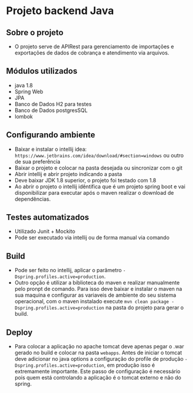 # Projeto backend Java

## Sobre o projeto
- O projeto serve de APIRest para gerenciamento de importações e exportações de dados de cobrança e atendimento via arquivos.

## Módulos utilizados
- java 1.8
- Spring Web
- JPA
- Banco de Dados H2 para testes
- Banco de Dados postgresSQL
- lombok

## Configurando ambiente
- Baixar e instalar o intellij idea: `https://www.jetbrains.com/idea/download/#section=windows` ou outro de sua preferência
- Baixar o projeto e colocar na pasta desejada ou sincronizar com o git
- Abrir intellij e abrir projeto indicando a pasta
- Deve baixar JDK 1.8 superior, o projeto foi testado com 1.8
- Ao abrir o projeto o intellij idêntifica que é um projeto spring boot e vai disponibilizar para executar após o maven realizar o download de dependências.

## Testes automatizados
- Utilizado Junit + Mockito
- Pode ser executado via intellij ou de forma manual via comando

## Build
- Pode ser feito no intellij, aplicar o parâmetro `-Dspring.profiles.active=production`. 
- Outro opção é utilizar a biblioteca do maven e realizar manualmente pelo pronpt de comando. Para isso deve baixar e instalar o maven na sua maquina e configurar as variaveis de ambiente do seu sistema operacional, com o maven instalado execute `mvn clean package -Dspring.profiles.active=production` na pasta do projeto para gerar o build.

## Deploy
- Para colocar a aplicação no apache tomcat deve apenas pegar o .war gerado no build e colocar na pasta `webapps`. Antes de iniciar o tomcat deve adicionar no java options a configuração do profile de produção `-Dspring.profiles.active=production`, em produção isso é extremamente importante. Este passo de configuração é necessário pois quem está controlando a aplicação é o tomcat externo e não do spring.
